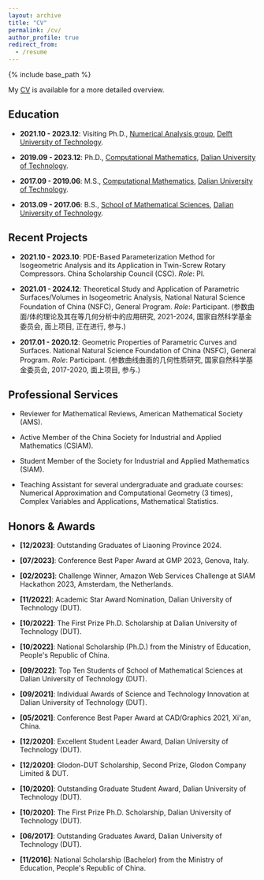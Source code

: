```yaml
---
layout: archive
title: "CV"
permalink: /cv/
author_profile: true
redirect_from:
  - /resume
---
```


{% include base_path %}

My [CV](../files/pdf/Ye%20Ji's%20CV.pdf) is available for a more detailed overview. 

## Education

- **2021.10 - 2023.12**: Visiting Ph.D., [Numerical Analysis group](https://www.tudelft.nl/ewi/over-de-faculteit/afdelingen/applied-mathematics/numerical-analysis), [Delft University of Technology](https://www.tudelft.nl/).
  
- **2019.09 - 2023.12**: Ph.D., [Computational Mathematics](http://en.dlut.edu.cn/), [Dalian University of Technology](http://en.dlut.edu.cn/).
  
- **2017.09 - 2019.06**: M.S., [Computational Mathematics](http://en.dlut.edu.cn/), [Dalian University of Technology](http://en.dlut.edu.cn/).
  
- **2013.09 - 2017.06**: B.S., [School of Mathematical Sciences](http://math.dlut.edu.cn/English.htm), [Dalian University of Technology](http://en.dlut.edu.cn/).

## Recent Projects

- **2021.10 - 2023.10**: PDE-Based Parameterization Method for Isogeometric Analysis and its Application in Twin-Screw Rotary Compressors. China Scholarship Council (CSC). *Role*: PI. 

- **2021.01 - 2024.12**: Theoretical Study and Application of Parametric Surfaces/Volumes in Isogeometric Analysis, National Natural Science Foundation of China (NSFC), General Program. *Role*: Participant. 
(参数曲面/体的理论及其在等几何分析中的应用研究, 2021-2024, 国家自然科学基金委员会, 面上项目, 正在进行, 参与.) 

- **2017.01 - 2020.12**: Geometric Properties of Parametric Curves and Surfaces. National Natural Science Foundation of China (NSFC), General Program. *Role*: Participant. 
(参数曲线曲面的几何性质研究, 国家自然科学基金委员会, 2017-2020, 面上项目, 参与.) 

## Professional Services

- Reviewer for Mathematical Reviews, American Mathematical Society (AMS).
  
- Active Member of the China Society for Industrial and Applied Mathematics (CSIAM).
  
- Student Member of the Society for Industrial and Applied Mathematics (SIAM).
  
- Teaching Assistant for several undergraduate and graduate courses: Numerical Approximation and Computational Geometry (3 times), Complex Variables and Applications, Mathematical Statistics.
  
## Honors & Awards

- **[12/2023]**: Outstanding Graduates of Liaoning Province 2024.

- **[07/2023]**: Conference Best Paper Award at GMP 2023, Genova, Italy.
  
- **[02/2023]**: Challenge Winner, Amazon Web Services Challenge at SIAM Hackathon 2023, Amsterdam, the Netherlands.
  
- **[11/2022]**: Academic Star Award Nomination, Dalian University of Technology (DUT).

- **[10/2022]**: The First Prize Ph.D. Scholarship at Dalian University of Technology (DUT).

- **[10/2022]**: National Scholarship (Ph.D.) from the Ministry of Education, People's Republic of China.

- **[09/2022]**: Top Ten Students of School of Mathematical Sciences at Dalian University of Technology (DUT).

- **[09/2021]**: Individual Awards of Science and Technology Innovation at Dalian University of Technology (DUT).

- **[05/2021]**: Conference Best Paper Award at CAD/Graphics 2021, Xi'an, China.

- **[12/2020]**: Excellent Student Leader Award, Dalian University of Technology (DUT).

- **[12/2020]**: Glodon-DUT Scholarship, Second Prize, Glodon Company Limited & DUT.

- **[10/2020]**: Outstanding Graduate Student Award, Dalian University of Technology (DUT).

- **[10/2020]**: The First Prize Ph.D. Scholarship, Dalian University of Technology (DUT).

- **[06/2017]**: Outstanding Graduates Award, Dalian University of Technology (DUT).

- **[11/2016]**: National Scholarship (Bachelor) from the Ministry of Education, People's Republic of China.
